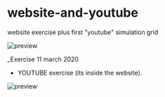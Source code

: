 # website-and-youtube
website exercise plus first "youtube" simulation grid



![preview](https://imagizer.imageshack.com/img921/7952/Ddwtmb.gif)

_Exercise 11 march 2020
* YOUTUBE exercise (its inside the website). 
 
![preview](https://imagizer.imageshack.com/v2/640x480q90/921/kWK33b.jpg)

